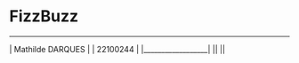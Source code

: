 # FizzBuzz
  __________________
 | Mathilde DARQUES |
 |     22100244     |
 |__________________|
          || 
          ||
         
        
 
